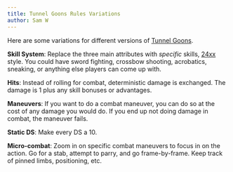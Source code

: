 ```yaml
---
title: Tunnel Goons Rules Variations
author: Sam W
---
```





Here are some variations for different versions of [Tunnel Goons](https://tunnelgoons.com).

**Skill System**: Replace the three main attributes with *specific* skills, [24xx](https://jasontocci.itch.io/24xx) style. You could have sword fighting, crossbow shooting, acrobatics, sneaking, or anything else players can come up with.

**Hits**: Instead of rolling for combat, deterministic damage is exchanged. The damage is 1 plus any skill bonuses or advantages.

**Maneuvers**: If you want to do a combat maneuver, you can do so at the cost of any damage you would do. If you end up not doing damage in combat, the maneuver fails.

**Static DS**: Make every DS a 10.

**Micro-combat**: Zoom in on specific combat maneuvers to focus in on the action. Go for a stab, attempt to parry, and go frame-by-frame. Keep track of pinned limbs, positioning, etc.








